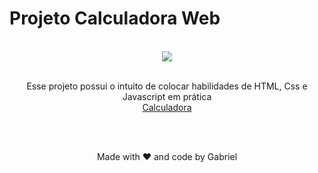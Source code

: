 # Projeto Calculadora Web
<br>
<div align="center">
  <img src="https://user-images.githubusercontent.com/69120228/119270166-bd18a500-bbd1-11eb-9427-bc6ad1a321ba.png">
</div>
<br>

<p align="center">Esse projeto possui o intuito de colocar habilidades de HTML, Css e Javascript em prática
<br> <a href="https://calculadora-rho-ten.vercel.app/">Calculadora</a></p>

<br>
<br>

<p align="center"> 
  Made with ❤ and code by Gabriel
</p>
